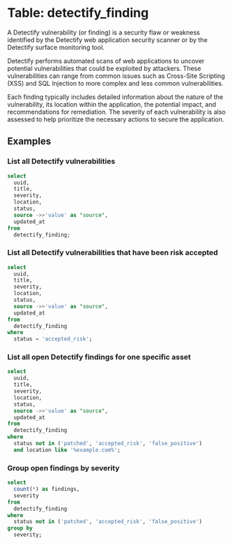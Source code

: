 # Table: detectify_finding



A Detectify vulnerability (or finding) is a security flaw or weakness identified by the Detectify web application security scanner or by the Detectify surface monitoring tool. 

Detectify performs automated scans of web applications to uncover potential vulnerabilities that could be exploited by attackers. These vulnerabilities can range from common issues such as Cross-Site Scripting (XSS) and SQL Injection to more complex and less common vulnerabilities. 

Each finding typically includes detailed information about the nature of the vulnerability, its location within the application, the potential impact, and recommendations for remediation. The severity of each vulnerability is also assessed to help prioritize the necessary actions to secure the application.

## Examples

### List all Detectify vulnerabilities

```sql
select
  uuid,
  title,
  severity,
  location,
  status,
  source ->>'value' as "source",
  updated_at
from
  detectify_finding;
```

### List all Detectify vulnerabilities that have been risk accepted

```sql
select
  uuid,
  title,
  severity,
  location,
  status,
  source ->>'value' as "source",
  updated_at
from
  detectify_finding
where
  status = 'accepted_risk';
```

### List all open Detectify findings for one specific asset

```sql
select
  uuid,
  title,
  severity,
  location,
  status,
  source ->>'value' as "source",
  updated_at
from
  detectify_finding
where
  status not in ('patched', 'accepted_risk', 'false_positive')
  and location like '%example.com%';
```

### Group open findings by severity

```sql
select
  count(*) as findings,
  severity
from
  detectify_finding
where
  status not in ('patched', 'accepted_risk', 'false_positive')
group by
  severity;
```
